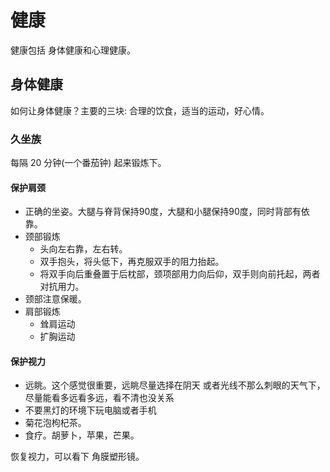 # 健康
健康包括 身体健康和心理健康。

## 身体健康
如何让身体健康？主要的三块: 合理的饮食，适当的运动，好心情。

### 久坐族
每隔 20 分钟(一个番茄钟) 起来锻炼下。

#### 保护肩颈
* 正确的坐姿。大腿与脊背保持90度，大腿和小腿保持90度，同时背部有依靠。
* 颈部锻炼
  * 头向左右靠，左右转。
  * 双手抱头，将头低下，再克服双手的阻力抬起。
  * 将双手向后重叠置于后枕部，颈项部用力向后仰，双手则向前托起，两者对抗用力。
* 颈部注意保暖。
* 肩部锻炼
  * 耸肩运动
  * 扩胸运动

#### 保护视力
* 远眺。这个感觉很重要，远眺尽量选择在阴天 或者光线不那么刺眼的天气下，尽量能看多远看多远，看不清也没关系
* 不要黑灯的环境下玩电脑或者手机
* 菊花泡枸杞茶。
* 食疗。胡萝卜，苹果，芒果。

恢复视力，可以看下 角膜塑形镜。
